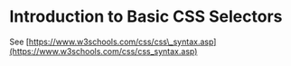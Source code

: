 # Introduction to Basic CSS Selectors

See [https://www.w3schools.com/css/css\_syntax.asp](https://www.w3schools.com/css/css_syntax.asp)

